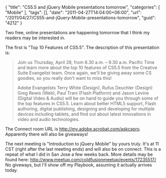 {
	"title": "CS5.5 and jQuery Mobile presentations tomorrow",
	"categories": [
		"Mobile"
	],
	"tags": [],
	"date": "2011-04-27T14:04:00+06:00",
	"url": "/2011/04/27/CS55-and-jQuery-Mobile-presentations-tomorrow",
	"guid": "4212"
}

Two free, online presentations are happening tomorrow that I think my readers may be interested in.

The first is "Top 10 Features of CS5.5". The description of this presentation is:

<blockquote>
Join us Thursday, April 28, from 8.30 a.m. – 9.30 a.m. Pacific Time and learn more about the top 10 features of CS5.5 from the Creative Suite Evangelist team. Once again, we'll be giving away some CS goodies, so you really don't want to miss this!

Adobe Evangelists Terry White (Design), Rufus Deuchler (Design) Greg Rewis (Web), Paul Trani (Flash Platform) and Jason Levine (Digital Video & Audio) will be on hand to guide you through some of the top features in CS5.5. Learn about better HTML5 support, Flash authoring, digital publishing, designing and developing for multiple devices including tablets, and find out about latest innovations in video and audio technologies.
</blockquote>

The Connect room URL is <a href="http://my.adobe.acrobat.com/askcspro">http://my.adobe.acrobat.com/askcspro</a>. Apparently there will also be giveaways!

The next meeting is "Introduction to jQuery Mobile" by yours truly. It's at 11 CST (right after the last meeting ends) and will also be on connect. This is a repeat of what I did in San Jose a few weeks back. More details may be found here: <a href="http://www.meetup.com/coldfusionmeetup/events/17235517/">http://www.meetup.com/coldfusionmeetup/events/17235517/</a> No giveways, but I'll show off my Playbook, assuming it actually arrives today.